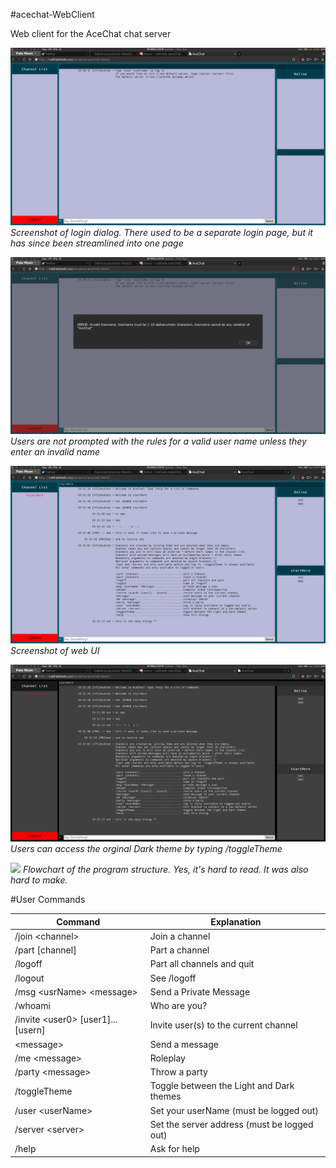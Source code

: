 #acechat-WebClient

Web client for the AceChat chat server

![](https://raw.githubusercontent.com/OakAces/acechat-WebClient/master/docs/images/screenshot22.png)
*Screenshot of login dialog. There used to be a separate login page, but
it has since been streamlined into one page*

![](https://raw.githubusercontent.com/OakAces/acechat-WebClient/master/docs/images/screenshot23.png)
*Users are not prompted with the rules for a valid user name unless they enter an invalid name*

![](https://raw.githubusercontent.com/OakAces/acechat-WebClient/master/docs/images/screenshot24.png)
*Screenshot of web UI*

![](https://raw.githubusercontent.com/OakAces/acechat-WebClient/master/docs/images/screenshot25.png)
*Users can access the orginal Dark theme by typing /toggleTheme*

![](https://raw.githubusercontent.com/OakAces/acechat-WebClient/master/docs/images/flowchart.png)
*Flowchart of the program structure. Yes, it's hard to read. It was also hard to make.*


#User Commands

Command|Explanation
---|---
/join \<channel\>|Join a channel
/part [channel]|Part a channel
/logoff|Part all channels and quit
/logout|See /logoff
/msg \<usrName\> \<message\>|Send a Private Message
/whoami|Who are you?
/invite \<user0\> [user1]...[usern]|Invite user(s) to the current channel
\<message\>|Send a message
/me \<message\>|Roleplay
/party \<message\>|Throw a party 
/toggleTheme|Toggle between the Light and Dark themes
/user \<userName\>|Set your userName (must be logged out)
/server \<server\>|Set the server address (must be logged out)
/help|Ask for help
